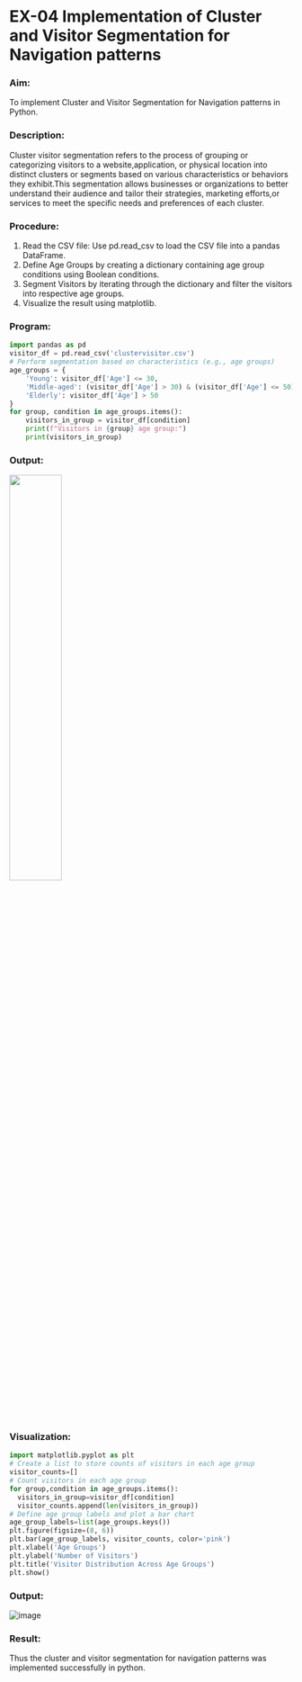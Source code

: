 # EX-04 Implementation of Cluster and Visitor Segmentation for Navigation patterns 
### Aim: 
To implement Cluster and Visitor Segmentation for Navigation patterns in Python. &emsp;&emsp;&emsp;&emsp;
### Description:
Cluster visitor segmentation refers to the process of grouping or categorizing visitors to a website,application, or physical location into distinct clusters or segments based on various characteristics or behaviors they exhibit.This segmentation allows businesses or organizations to better understand their audience and tailor their strategies, marketing efforts,or services to meet the specific needs and preferences of each cluster.
  
### Procedure:
1) Read the CSV file: Use pd.read_csv to load the CSV file into a pandas DataFrame.
2) Define Age Groups by creating a dictionary containing age group conditions using Boolean conditions.
3) Segment Visitors by iterating through the dictionary and filter the visitors into respective age groups.
4) Visualize the result using matplotlib.
### Program:
```python
import pandas as pd
visitor_df = pd.read_csv('clustervisitor.csv')
# Perform segmentation based on characteristics (e.g., age groups)
age_groups = {
    'Young': visitor_df['Age'] <= 30,
    'Middle-aged': (visitor_df['Age'] > 30) & (visitor_df['Age'] <= 50),
    'Elderly': visitor_df['Age'] > 50
}
for group, condition in age_groups.items():  
    visitors_in_group = visitor_df[condition] 
    print(f"Visitors in {group} age group:")
    print(visitors_in_group)
```
### Output:
<img height=43% src="https://github.com/user-attachments/assets/16c756c0-8e8a-4238-9060-912d51862340">

### Visualization:
```Python
import matplotlib.pyplot as plt
# Create a list to store counts of visitors in each age group
visitor_counts=[]
# Count visitors in each age group
for group,condition in age_groups.items():
  visitors_in_group=visitor_df[condition]
  visitor_counts.append(len(visitors_in_group))   
# Define age group labels and plot a bar chart
age_group_labels=list(age_groups.keys())
plt.figure(figsize=(8, 6))
plt.bar(age_group_labels, visitor_counts, color='pink')
plt.xlabel('Age Groups')
plt.ylabel('Number of Visitors')
plt.title('Visitor Distribution Across Age Groups')
plt.show()
```
### Output:
![image](https://github.com/user-attachments/assets/85a59c1c-1a07-4239-8ac1-9a0993df8e86)
### Result:
Thus the cluster and visitor segmentation for navigation patterns was implemented successfully in python.
